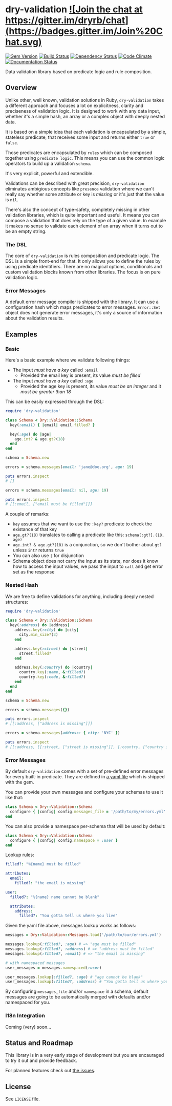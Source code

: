 # dry-validation <a href="https://gitter.im/dryrb/chat" target="_blank">![Join the chat at https://gitter.im/dryrb/chat](https://badges.gitter.im/Join%20Chat.svg)</a>

<a href="https://rubygems.org/gems/dry-validation" target="_blank">![Gem Version](https://badge.fury.io/rb/dry-validation.svg)</a>
<a href="https://travis-ci.org/dryrb/dry-validation" target="_blank">![Build Status](https://travis-ci.org/dryrb/dry-validation.svg?branch=master)</a>
<a href="https://gemnasium.com/dryrb/dry-validation" target="_blank">![Dependency Status](https://gemnasium.com/dryrb/dry-validation.svg)</a>
<a href="https://codeclimate.com/github/dryrb/dry-validation" target="_blank">![Code Climate](https://codeclimate.com/github/dryrb/dry-validation/badges/gpa.svg)</a>
<a href="http://inch-ci.org/github/dryrb/dry-validation" target="_blank">![Documentation Status](http://inch-ci.org/github/dryrb/dry-validation.svg?branch=master&style=flat)</a>

Data validation library based on predicate logic and rule composition.

## Overview

Unlike other, well known, validation solutions in Ruby, `dry-validation` takes
a different approach and focuses a lot on explicitness, clarity and preciseness
of validation logic. It is designed to work with any data input, whether it's a
simple hash, an array or a complex object with deeply nested data.

It is based on a simple idea that each validation is encapsulated by a simple,
stateless predicate, that receives some input and returns either `true` or `false`.

Those predicates are encapsulated by `rules` which can be composed together using
`predicate logic`. This means you can use the common logic operators to build up
a validation `schema`.

It's very explicit, powerful and extendible.

Validations can be described with great precision, `dry-validation` eliminates
ambigious concepts like `presence` validation where we can't really say whether
some attribute or key is *missing* or it's just that the value is `nil`.

There's also the concept of type-safety, completely missing in other validation
libraries, which is quite important and useful. It means you can compose a validation
that does rely on the type of a given value. In example it makes no sense to validate
each element of an array when it turns out to be an empty string.

### The DSL

The core of `dry-validation` is rules composition and predicate logic. The DSL
is a simple front-end for that. It only allows you to define the rules by using
predicate identifiers. There are no magical options, conditionals and custom
validation blocks known from other libraries. The focus is on pure validation
logic.

### Error Messages

A default error message compiler is shipped with the library. It can use a configuration
hash which maps predicates to error messages. `Error::Set` object does not generate
error messages, it's only a source of information about the validation results.

## Examples

### Basic

Here's a basic example where we validate following things:

* The input *must have a key* called `:email`
  * Provided the email key is present, its value *must be filled*
* The input *must have a key* called `:age`
  * Provided the age key is present, its value *must be an integer* and it *must be greater than 18*

This can be easily expressed through the DSL:

``` ruby
require 'dry-validation'

class Schema < Dry::Validation::Schema
  key(:email) { |email| email.filled? }

  key(:age) do |age|
    age.int? & age.gt?(18)
  end
end

schema = Schema.new

errors = schema.messages(email: 'jane@doe.org', age: 19)

puts errors.inspect
# []

errors = schema.messages(email: nil, age: 19)

puts errors.inspect
# [[:email, ["email must be filled"]]]
```

A couple of remarks:

* `key` assumes that we want to use the `:key?` predicate to check the existance of that key
* `age.gt?(18)` translates to calling a predicate like this: `schema[:gt?].(18, age)`
* `age.int? & age.gt?(18)` is a conjunction, so we don't bother about `gt?` unless `int?` returns `true`
* You can also use `|` for disjunction
* Schema object does not carry the input as its state, nor does it know how to access the input values, we
  pass the input to `call` and get error set as the response

### Nested Hash

We are free to define validations for anything, including deeply nested structures:

``` ruby
require 'dry-validation'

class Schema < Dry::Validation::Schema
  key(:address) do |address|
    address.key(:city) do |city|
      city.min_size?(3)
    end

    address.key(:street) do |street|
      street.filled?
    end

    address.key(:country) do |country|
      country.key(:name, &:filled?)
      country.key(:code, &:filled?)
    end
  end
end

schema = Schema.new

errors = schema.messages({})

puts errors.inspect
# [[:address, ["address is missing"]]]

errors = schema.messages(address: { city: 'NYC' })

puts errors.inspect
# [[:address, [[:street, ["street is missing"]], [:country, ["country is missing"]]]]]
```

### Error Messages

By default `dry-validation` comes with a set of pre-defined error messages for
every built-in predicate. They are defined in [a yaml file](https://github.com/dryrb/dry-validation/blob/master/config/errors.yml)
which is shipped with the gem.

You can provide your own messages and configure your schemas to use it like that:

``` ruby
class Schema < Dry::Validation::Schema
  configure { |config| config.messages_file = '/path/to/my/errors.yml' }
end
```

You can also provide a namespace per-schema that will be used by default:

``` ruby
class Schema < Dry::Validation::Schema
  configure { |config| config.namespace = :user }
end
```

Lookup rules:

``` yaml
filled?: "%{name} must be filled"

attributes:
  email:
    filled?: "the email is missing"

user:
  filled?: "%{name} name cannot be blank"

  attributes:
    address:
      filled?: "You gotta tell us where you live"
```

Given the yaml file above, messages lookup works as follows:

``` ruby
messages = Dry::Validation::Messages.load('/path/to/our/errors.yml')

messages.lookup(:filled?, :age) # => "age must be filled"
messages.lookup(:filled?, :address) # => "address must be filled"
messages.lookup(:filled?, :email) # => "the email is missing"

# with namespaced messages
user_messages = messages.namespaced(:user)

user_messages.lookup(:filled?, :age) # "age cannot be blank"
user_messages.lookup(:filled?, :address) # "You gotta tell us where you live"
```

By configuring `messages_file` and/or `namespace` in a schema, default messages
are going to be automatically merged with defaults and/or namespaced for you.

### I18n Integration

Coming (very) soon...

## Status and Roadmap

This library is in a very early stage of development but you are encauraged to
try it out and provide feedback.

For planned features check out [the issues](https://github.com/dryrb/dry-validation/labels/feature).

## License

See `LICENSE` file.
